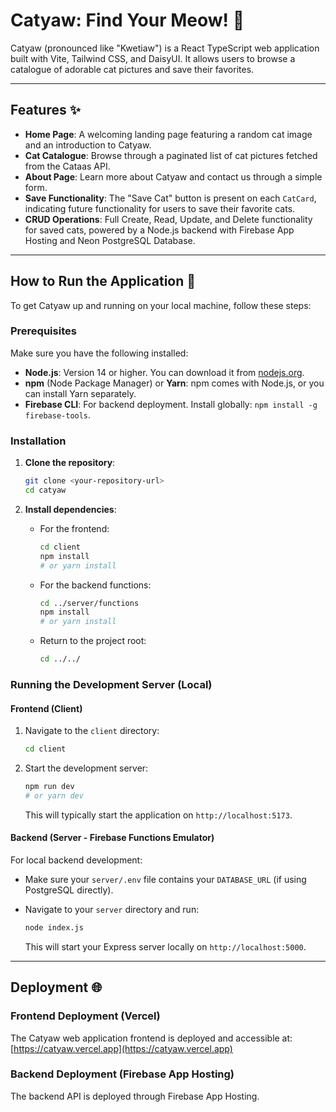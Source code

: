 # Catyaw: Find Your Meow\! 🐾

Catyaw (pronounced like "Kwetiaw") is a React TypeScript web application built with Vite, Tailwind CSS, and DaisyUI. It allows users to browse a catalogue of adorable cat pictures and save their favorites.

---

## Features ✨

- **Home Page**: A welcoming landing page featuring a random cat image and an introduction to Catyaw.
- **Cat Catalogue**: Browse through a paginated list of cat pictures fetched from the Cataas API.
- **About Page**: Learn more about Catyaw and contact us through a simple form.
- **Save Functionality**: The "Save Cat" button is present on each `CatCard`, indicating future functionality for users to save their favorite cats.
- **CRUD Operations**: Full Create, Read, Update, and Delete functionality for saved cats, powered by a Node.js backend with Firebase App Hosting and Neon PostgreSQL Database.

---

## How to Run the Application 🚀

To get Catyaw up and running on your local machine, follow these steps:

### Prerequisites

Make sure you have the following installed:

- **Node.js**: Version 14 or higher. You can download it from [nodejs.org](https://nodejs.org/).
- **npm** (Node Package Manager) or **Yarn**: npm comes with Node.js, or you can install Yarn separately.
- **Firebase CLI**: For backend deployment. Install globally: `npm install -g firebase-tools`.

### Installation

1.  **Clone the repository**:

    ```bash
    git clone <your-repository-url>
    cd catyaw
    ```

2.  **Install dependencies**:

    - For the frontend:
      ```bash
      cd client
      npm install
      # or yarn install
      ```
    - For the backend functions:
      ```bash
      cd ../server/functions
      npm install
      # or yarn install
      ```
    - Return to the project root:
      ```bash
      cd ../../
      ```

### Running the Development Server (Local)

#### Frontend (Client)

1.  Navigate to the `client` directory:

    ```bash
    cd client
    ```

2.  Start the development server:

    ```bash
    npm run dev
    # or yarn dev
    ```

    This will typically start the application on `http://localhost:5173`.

#### Backend (Server - Firebase Functions Emulator)

For local backend development:

- Make sure your `server/.env` file contains your `DATABASE_URL` (if using PostgreSQL directly).

- Navigate to your `server` directory and run:

  ```bash
  node index.js
  ```

  This will start your Express server locally on `http://localhost:5000`.

---

## Deployment 🌐

### Frontend Deployment (Vercel)

The Catyaw web application frontend is deployed and accessible at: [https://catyaw.vercel.app](https://catyaw.vercel.app)

### Backend Deployment (Firebase App Hosting)

The backend API is deployed through Firebase App Hosting.

